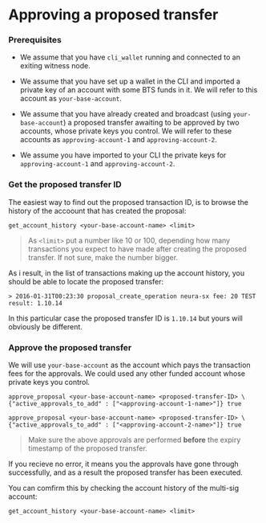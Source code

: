 # Approving a proposed transfer
### Prerequisites
* We assume that you have `cli_wallet` running and connected to an exiting witness node.

* We assume that you have set up a wallet in the CLI and imported a private key of an account with some BTS funds in it. We will refer to this account as `your-base-account`.

* We assume that you have already created and broadcast (using `your-base-account`) a proposed transfer awaiting to be approved by two accounts, whose private keys you control. We will refer to these accounts as `approving-account-1` and `approving-account-2`.

* We assume you have imported to your CLI the private keys for `approving-account-1` and `approving-account-2`. 
 
### Get the proposed transfer ID
The easiest way to find out the proposed transaction ID, is to browse the history of the accoount that has created the proposal:
```
get_account_history <your-base-account-name> <limit>
```
> As `<limit>` put a number like 10 or 100, depending how many transactions you expect to have made after creating the proposed transfer. If not sure, make the number bigger.

As i result, in the list of transactions making up the account history, you should be able to locate the proposed transfer:
```
> 2016-01-31T00:23:30 proposal_create_operation neura-sx fee: 20 TEST   result: 1.10.14
```
In this particular case the proposed transfer ID is `1.10.14` but yours will obviously be different.

### Approve the proposed transfer
We will use `your-base-account` as the account which pays the transaction fees for the approvals. We could used any other funded account whose private keys you control.
```
approve_proposal <your-base-account-name> <proposed-transfer-ID> \
{"active_approvals_to_add" : ["<approving-account-1-name>"]} true

approve_proposal <your-base-account-name> <proposed-transfer-ID> \
{"active_approvals_to_add" : ["<approving-account-2-name>"]} true
```
> Make sure the above approvals are performed **before** the expiry timestamp of the proposed transfer.

If you recieve no error, it means you the approvals have gone through successfully, and as a result the proposed transfer has been executed.

You can comfirm this by checking the account history of the multi-sig account:
```
get_account_history <your-base-account-name> <limit>
```


